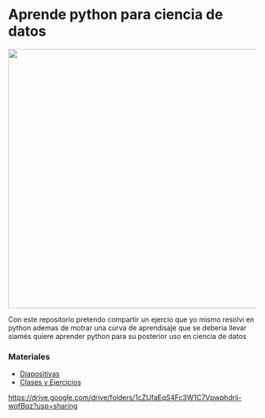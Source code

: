 # Aprende python para ciencia de datos
<img src="https://i.ibb.co/hVPqFtn/aprende-python-para-cienca-de-datos.png" width="525"/>

Con este repositorio pretendo compartir un ejercio que yo mismo resolvi en python ademas de motrar una curva de aprendisaje que se deberia llevar siamés quiere aprender python para su posterior uso en ciencia de datos


###  Materiales
- [Diapositivas ](https://www.youtube.com/watch?v=SrNQS8J67zc&t=59s)
- [Clases y Ejercicios](https://github.com/frontarm/asyn)



https://drive.google.com/drive/folders/1cZUfaEqS4Fc3W1C7Vpwphdrji-wqfBqz?usp=sharing
